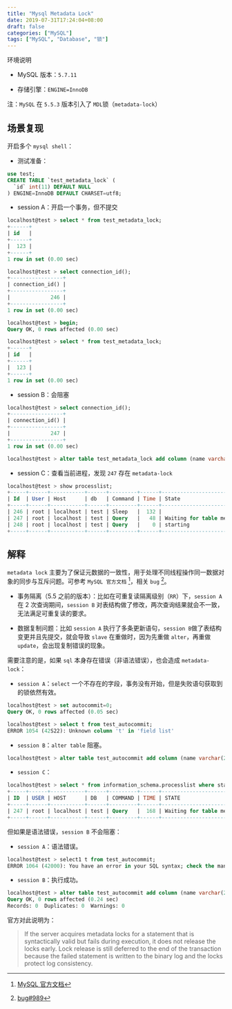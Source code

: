 ```yaml
---
title: "Mysql Metadata Lock"
date: 2019-07-31T17:24:04+08:00
draft: false
categories: ["MySQL"]
tags: ["MySQL", "Database", "锁"]
---
```



环境说明

* MySQL 版本：`5.7.11`

* 存储引擎：`ENGINE=InnoDB`

注：`MySQL` 在 `5.5.3` 版本引入了 `MDL`锁（`metadata-lock`）

## 场景复现

开启多个 `mysql shell`：

* 测试准备：

```sql
use test;
CREATE TABLE `test_metadata_lock` (
  `id` int(11) DEFAULT NULL
) ENGINE=InnoDB DEFAULT CHARSET=utf8;
```

* session A：开启一个事务，但不提交

```sql
localhost@test > select * from test_metadata_lock;
+------+
| id   |
+------+
|  123 |
+------+
1 row in set (0.00 sec)

localhost@test > select connection_id();
+-----------------+
| connection_id() |
+-----------------+
|             246 |
+-----------------+
1 row in set (0.00 sec)

localhost@test > begin;
Query OK, 0 rows affected (0.00 sec)

localhost@test > select * from test_metadata_lock;
+------+
| id   |
+------+
|  123 |
+------+
1 row in set (0.00 sec)
```
* session B：会阻塞

```sql
localhost@test > select connection_id();
+-----------------+
| connection_id() |
+-----------------+
|             247 |
+-----------------+
1 row in set (0.00 sec)

localhost@test > alter table test_metadata_lock add column (name varchar(255) not null default '');
```
* session C：查看当前进程，发现 `247` 存在 `metadata-lock`

```sql
localhost@test > show processlist;
+-----+------+-----------+------+---------+------+---------------------------------+-----------------------------------------------------------------------------------+
| Id  | User | Host      | db   | Command | Time | State                           | Info                                                                              |
+-----+------+-----------+------+---------+------+---------------------------------+-----------------------------------------------------------------------------------+
| 246 | root | localhost | test | Sleep   |  132 |                                 | NULL                                                                              |
| 247 | root | localhost | test | Query   |   48 | Waiting for table metadata lock | alter table test_metadata_lock add column (name varchar(255) not null default '') |
| 248 | root | localhost | test | Query   |    0 | starting                        | show processlist                                                                  |
+-----+------+-----------+------+---------+------+---------------------------------+-----------------------------------------------------------------------------------+
```

## 解释

`metadata lock` 主要为了保证元数据的一致性，用于处理不同线程操作同一数据对象的同步与互斥问题。可参考 `MySQL 官方文档`  [^pa1]，相关 `bug`  [^pa2]。

* 事务隔离（5.5 之前的版本）：比如在可重复读隔离级别（`RR`）下，`session A` 在 2 次查询期间，`session B` 对表结构做了修改，两次查询结果就会不一致，无法满足可重复读的要求。

* 数据复制问题：比如 `session A` 执行了多条更新语句，`session B`做了表结构变更并且先提交，就会导致 `slave` 在重做时，因为先重做 `alter`，再重做 `update`，会出现复制错误的现象。

需要注意的是，如果 `sql` 本身存在错误（非语法错误），也会造成 `metadata-lock`：

* `session A`：`select` 一个不存在的字段，事务没有开始，但是失败语句获取到的锁依然有效。

```sql
localhost@test > set autocommit=0;
Query OK, 0 rows affected (0.05 sec)

localhost@test > select t from test_autocommit;
ERROR 1054 (42S22): Unknown column 't' in 'field list'
```

* `session B`：`alter table` 阻塞。

```sql
localhost@test > alter table test_autocommit add column (name varchar(255) not null default '');
```

* `session C`：

```sql
localhost@test > select * from information_schema.processlist where state = 'Waiting for table metadata lock';
+-----+------+-----------+------+---------+------+---------------------------------+--------------------------------------------------------------------------------+
| ID  | USER | HOST      | DB   | COMMAND | TIME | STATE                           | INFO                                                                           |
+-----+------+-----------+------+---------+------+---------------------------------+--------------------------------------------------------------------------------+
| 247 | root | localhost | test | Query   |  168 | Waiting for table metadata lock | alter table test_autocommit add column (name varchar(255) not null default '') |
+-----+------+-----------+------+---------+------+---------------------------------+--------------------------------------------------------------------------------+
```

但如果是语法错误，`session B` 不会阻塞：

* `session A`：语法错误。

```sql
localhost@test > select1 t from test_autocommit;
ERROR 1064 (42000): You have an error in your SQL syntax; check the manual that corresponds to your MySQL server version for the right syntax to use near 'select1 t from test_autocommit' at line 1
```
* `session B`：执行成功。

```sql
localhost@test > alter table test_autocommit add column (name varchar(255) not null default '');
Query OK, 0 rows affected (0.24 sec)
Records: 0  Duplicates: 0  Warnings: 0
```

官方对此说明为：

> If the server acquires metadata locks for a statement that is syntactically valid but fails during execution, it does not release the locks early. Lock release is still deferred to the end of the transaction because the failed statement is written to the binary log and the locks protect log consistency.

[^pa1]: [MySQL 官方文档](https://dev.mysql.com/doc/refman/5.7/en/metadata-locking.html)

[^pa2]: [bug#989](https://bugs.mysql.com/bug.php?id=989)